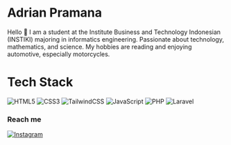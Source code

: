 # Adrian Pramana

Hello 👋 I am a student at the Institute Business and Technology Indonesian (INSTIKI) majoring in informatics engineering. Passionate about technology, mathematics, and science. My hobbies are reading and enjoying automotive, especially motorcycles.

# Tech Stack   
![HTML5](https://img.shields.io/badge/html5-%23E34F26.svg?style=for-the-badge&logo=html5&logoColor=white)
![CSS3](https://img.shields.io/badge/css3-%231572B6.svg?style=for-the-badge&logo=css3&logoColor=white)
![TailwindCSS](https://img.shields.io/badge/tailwindcss-%2338B2AC.svg?style=for-the-badge&logo=tailwind-css&logoColor=white)
![JavaScript](https://img.shields.io/badge/javascript-%23323330.svg?style=for-the-badge&logo=javascript&logoColor=%23F7DF1E)
![PHP](https://img.shields.io/badge/php-%23777BB4.svg?style=for-the-badge&logo=php&logoColor=white)
![Laravel](https://img.shields.io/badge/laravel-%23FF2D20.svg?style=for-the-badge&logo=laravel&logoColor=white)
<div align="left">

### Reach me
[![Instagram](https://img.shields.io/badge/adrianpramanaa_%20-%23F3F6F5.svg?&style=for-the-badge&logo=instagram&logoColor=black)](https://www.instagram.com/adrianpramanaa_)
